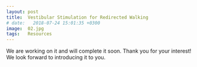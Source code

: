 ```yaml
---
layout: post
title:  Vestibular Stimulation for Redirected Walking
# date:   2018-07-24 15:01:35 +0300
image:  02.jpg
tags:   Resources
---
```

We are working on it and will complete it soon. Thank you for your interest! We look forward to introducing it to you.